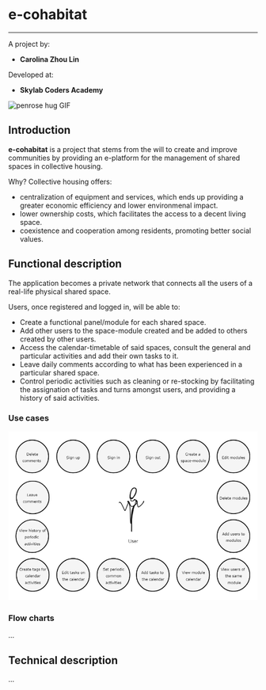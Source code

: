 # e-cohabitat
---

A project by:

- **Carolina Zhou Lin**

Developed at:

- **Skylab Coders Academy**

![penrose hug GIF](https://cdn.dribbble.com/users/873371/screenshots/2105831/uxundt_w08_dribbble2_800x600.gif)


## Introduction
**e-cohabitat** is a project that stems from the will to create and improve communities by providing an e-platform for the management of shared spaces in collective housing. 

Why? Collective housing offers:
- centralization of equipment and services, which ends up providing a greater economic efficiency and lower environmenal impact.
- lower ownership costs, which facilitates the access to a decent living space.
- coexistence and cooperation among residents, promoting better social values.

## Functional description
The application becomes a private network that connects all the users of a real-life physical shared space.

Users, once registered and logged in, will be able to:
- Create a functional panel/module for each shared space.
- Add other users to the space-module created and be added to others created by other users.
- Access the calendar-timetable of said spaces, consult the general and particular activities and add their own tasks to it.
- Leave daily comments according to what has been experienced in a particular shared space.
- Control periodic activities such as cleaning or re-stocking by facilitating the assignation of tasks and turns amongst users, and providing a history of said activities.

### Use cases

![use cases](./img/use-cases.jpg)

### Flow charts
...

## Technical description
...